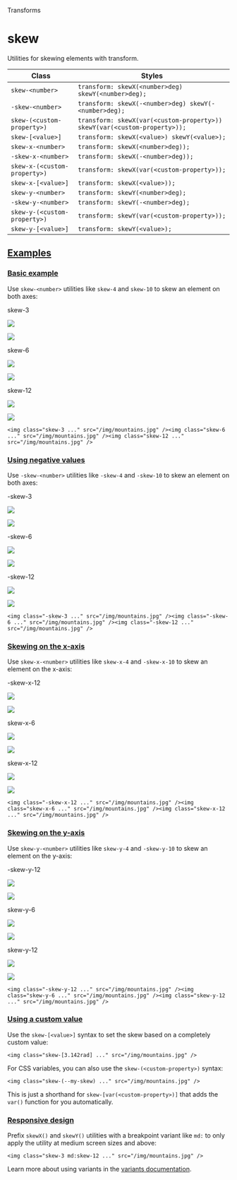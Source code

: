 <!--$-->

<!--/$-->

Transforms

# skew

Utilities for skewing elements with transform.

| Class                        | Styles                                                                    |
| ---------------------------- | ------------------------------------------------------------------------- |
| `skew-<number>`              | `transform: skewX(<number>deg) skewY(<number>deg);`                       |
| `-skew-<number>`             | `transform: skewX(-<number>deg) skewY(-<number>deg);`                     |
| `skew-(<custom-property>)`   | `transform: skewX(var(<custom-property>)) skewY(var(<custom-property>));` |
| `skew-[<value>]`             | `transform: skewX(<value>) skewY(<value>);`                               |
| `skew-x-<number>`            | `transform: skewX(<number>deg));`                                         |
| `-skew-x-<number>`           | `transform: skewX(-<number>deg));`                                        |
| `skew-x-(<custom-property>)` | `transform: skewX(var(<custom-property>));`                               |
| `skew-x-[<value>]`           | `transform: skewX(<value>));`                                             |
| `skew-y-<number>`            | `transform: skewY(<number>deg);`                                          |
| `-skew-y-<number>`           | `transform: skewY(-<number>deg);`                                         |
| `skew-y-(<custom-property>)` | `transform: skewY(var(<custom-property>));`                               |
| `skew-y-[<value>]`           | `transform: skewY(<value>);`                                              |

## [Examples](#examples)

### [Basic example](#basic-example)

Use `skew-<number>` utilities like `skew-4` and `skew-10` to skew an element on both axes:

skew-3

![](https://images.unsplash.com/photo-1554629947-334ff61d85dc?ixid=MnwxMjA3fDB8MHxwaG90by1wYWdlfHx8fGVufDB8fHx8\&ixlib=rb-1.2.1\&auto=format\&fit=crop\&w=1000\&h=1000\&q=90)

![](https://images.unsplash.com/photo-1554629947-334ff61d85dc?ixid=MnwxMjA3fDB8MHxwaG90by1wYWdlfHx8fGVufDB8fHx8\&ixlib=rb-1.2.1\&auto=format\&fit=crop\&w=1000\&h=1000\&q=90)

skew-6

![](https://images.unsplash.com/photo-1554629947-334ff61d85dc?ixid=MnwxMjA3fDB8MHxwaG90by1wYWdlfHx8fGVufDB8fHx8\&ixlib=rb-1.2.1\&auto=format\&fit=crop\&w=1000\&h=1000\&q=90)

![](https://images.unsplash.com/photo-1554629947-334ff61d85dc?ixid=MnwxMjA3fDB8MHxwaG90by1wYWdlfHx8fGVufDB8fHx8\&ixlib=rb-1.2.1\&auto=format\&fit=crop\&w=1000\&h=1000\&q=90)

skew-12

![](https://images.unsplash.com/photo-1554629947-334ff61d85dc?ixid=MnwxMjA3fDB8MHxwaG90by1wYWdlfHx8fGVufDB8fHx8\&ixlib=rb-1.2.1\&auto=format\&fit=crop\&w=1000\&h=1000\&q=90)

![](https://images.unsplash.com/photo-1554629947-334ff61d85dc?ixid=MnwxMjA3fDB8MHxwaG90by1wYWdlfHx8fGVufDB8fHx8\&ixlib=rb-1.2.1\&auto=format\&fit=crop\&w=1000\&h=1000\&q=90)

```
<img class="skew-3 ..." src="/img/mountains.jpg" /><img class="skew-6 ..." src="/img/mountains.jpg" /><img class="skew-12 ..." src="/img/mountains.jpg" />
```

### [Using negative values](#using-negative-values)

Use `-skew-<number>` utilities like `-skew-4` and `-skew-10` to skew an element on both axes:

-skew-3

![](https://images.unsplash.com/photo-1554629947-334ff61d85dc?ixid=MnwxMjA3fDB8MHxwaG90by1wYWdlfHx8fGVufDB8fHx8\&ixlib=rb-1.2.1\&auto=format\&fit=crop\&w=1000\&h=1000\&q=90)

![](https://images.unsplash.com/photo-1554629947-334ff61d85dc?ixid=MnwxMjA3fDB8MHxwaG90by1wYWdlfHx8fGVufDB8fHx8\&ixlib=rb-1.2.1\&auto=format\&fit=crop\&w=1000\&h=1000\&q=90)

-skew-6

![](https://images.unsplash.com/photo-1554629947-334ff61d85dc?ixid=MnwxMjA3fDB8MHxwaG90by1wYWdlfHx8fGVufDB8fHx8\&ixlib=rb-1.2.1\&auto=format\&fit=crop\&w=1000\&h=1000\&q=90)

![](https://images.unsplash.com/photo-1554629947-334ff61d85dc?ixid=MnwxMjA3fDB8MHxwaG90by1wYWdlfHx8fGVufDB8fHx8\&ixlib=rb-1.2.1\&auto=format\&fit=crop\&w=1000\&h=1000\&q=90)

-skew-12

![](https://images.unsplash.com/photo-1554629947-334ff61d85dc?ixid=MnwxMjA3fDB8MHxwaG90by1wYWdlfHx8fGVufDB8fHx8\&ixlib=rb-1.2.1\&auto=format\&fit=crop\&w=1000\&h=1000\&q=90)

![](https://images.unsplash.com/photo-1554629947-334ff61d85dc?ixid=MnwxMjA3fDB8MHxwaG90by1wYWdlfHx8fGVufDB8fHx8\&ixlib=rb-1.2.1\&auto=format\&fit=crop\&w=1000\&h=1000\&q=90)

```
<img class="-skew-3 ..." src="/img/mountains.jpg" /><img class="-skew-6 ..." src="/img/mountains.jpg" /><img class="-skew-12 ..." src="/img/mountains.jpg" />
```

### [Skewing on the x-axis](#skewing-on-the-x-axis)

Use `skew-x-<number>` utilities like `skew-x-4` and `-skew-x-10` to skew an element on the x-axis:

-skew-x-12

![](https://images.unsplash.com/photo-1554629947-334ff61d85dc?ixid=MnwxMjA3fDB8MHxwaG90by1wYWdlfHx8fGVufDB8fHx8\&ixlib=rb-1.2.1\&auto=format\&fit=crop\&w=1000\&h=1000\&q=90)

![](https://images.unsplash.com/photo-1554629947-334ff61d85dc?ixid=MnwxMjA3fDB8MHxwaG90by1wYWdlfHx8fGVufDB8fHx8\&ixlib=rb-1.2.1\&auto=format\&fit=crop\&w=1000\&h=1000\&q=90)

skew-x-6

![](https://images.unsplash.com/photo-1554629947-334ff61d85dc?ixid=MnwxMjA3fDB8MHxwaG90by1wYWdlfHx8fGVufDB8fHx8\&ixlib=rb-1.2.1\&auto=format\&fit=crop\&w=1000\&h=1000\&q=90)

![](https://images.unsplash.com/photo-1554629947-334ff61d85dc?ixid=MnwxMjA3fDB8MHxwaG90by1wYWdlfHx8fGVufDB8fHx8\&ixlib=rb-1.2.1\&auto=format\&fit=crop\&w=1000\&h=1000\&q=90)

skew-x-12

![](https://images.unsplash.com/photo-1554629947-334ff61d85dc?ixid=MnwxMjA3fDB8MHxwaG90by1wYWdlfHx8fGVufDB8fHx8\&ixlib=rb-1.2.1\&auto=format\&fit=crop\&w=1000\&h=1000\&q=90)

![](https://images.unsplash.com/photo-1554629947-334ff61d85dc?ixid=MnwxMjA3fDB8MHxwaG90by1wYWdlfHx8fGVufDB8fHx8\&ixlib=rb-1.2.1\&auto=format\&fit=crop\&w=1000\&h=1000\&q=90)

```
<img class="-skew-x-12 ..." src="/img/mountains.jpg" /><img class="skew-x-6 ..." src="/img/mountains.jpg" /><img class="skew-x-12 ..." src="/img/mountains.jpg" />
```

### [Skewing on the y-axis](#skewing-on-the-y-axis)

Use `skew-y-<number>` utilities like `skew-y-4` and `-skew-y-10` to skew an element on the y-axis:

-skew-y-12

![](https://images.unsplash.com/photo-1554629947-334ff61d85dc?ixid=MnwxMjA3fDB8MHxwaG90by1wYWdlfHx8fGVufDB8fHx8\&ixlib=rb-1.2.1\&auto=format\&fit=crop\&w=1000\&h=1000\&q=90)

![](https://images.unsplash.com/photo-1554629947-334ff61d85dc?ixid=MnwxMjA3fDB8MHxwaG90by1wYWdlfHx8fGVufDB8fHx8\&ixlib=rb-1.2.1\&auto=format\&fit=crop\&w=1000\&h=1000\&q=90)

skew-y-6

![](https://images.unsplash.com/photo-1554629947-334ff61d85dc?ixid=MnwxMjA3fDB8MHxwaG90by1wYWdlfHx8fGVufDB8fHx8\&ixlib=rb-1.2.1\&auto=format\&fit=crop\&w=1000\&h=1000\&q=90)

![](https://images.unsplash.com/photo-1554629947-334ff61d85dc?ixid=MnwxMjA3fDB8MHxwaG90by1wYWdlfHx8fGVufDB8fHx8\&ixlib=rb-1.2.1\&auto=format\&fit=crop\&w=1000\&h=1000\&q=90)

skew-y-12

![](https://images.unsplash.com/photo-1554629947-334ff61d85dc?ixid=MnwxMjA3fDB8MHxwaG90by1wYWdlfHx8fGVufDB8fHx8\&ixlib=rb-1.2.1\&auto=format\&fit=crop\&w=1000\&h=1000\&q=90)

![](https://images.unsplash.com/photo-1554629947-334ff61d85dc?ixid=MnwxMjA3fDB8MHxwaG90by1wYWdlfHx8fGVufDB8fHx8\&ixlib=rb-1.2.1\&auto=format\&fit=crop\&w=1000\&h=1000\&q=90)

```
<img class="-skew-y-12 ..." src="/img/mountains.jpg" /><img class="skew-y-6 ..." src="/img/mountains.jpg" /><img class="skew-y-12 ..." src="/img/mountains.jpg" />
```

### [Using a custom value](#using-a-custom-value)

Use the<!-- --> `skew-[<value>]` <!-- -->syntax<!-- --> <!-- -->to set the <!-- -->skew<!-- --> based on a completely custom value:

```
<img class="skew-[3.142rad] ..." src="/img/mountains.jpg" />
```

For CSS variables, you can also use the<!-- --> `skew-(<custom-property>)` <!-- -->syntax:

```
<img class="skew-(--my-skew) ..." src="/img/mountains.jpg" />
```

This is just a shorthand for<!-- --> `skew-[var(<custom-property>)]` <!-- -->that adds the `var()` function for you automatically.

### [Responsive design](#responsive-design)

Prefix<!-- --> `skewX()` and `skewY()` <!-- -->utilities<!-- --> <!-- -->with a breakpoint variant like `md:` to only apply the utility at <!-- -->medium<!-- --> <!-- -->screen sizes and above:

```
<img class="skew-3 md:skew-12 ..." src="/img/mountains.jpg" />
```

Learn more about using variants in the [variants documentation](/docs/hover-focus-and-other-states).

<!--$-->

<!--/$-->
